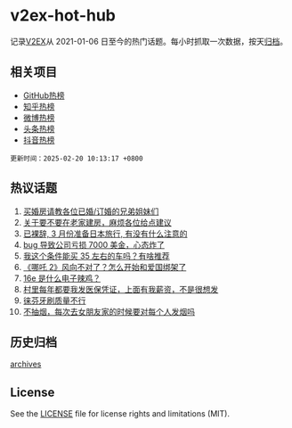 # v2ex-hot-hub

 记录[V2EX](https://www.v2ex.com/)从 2021-01-06 日至今的热门话题。每小时抓取一次数据，按天[归档](archives)。
 
 ## 相关项目

- [GitHub热榜](https://github.com/lonnyzhang423/github-hot-hub)
- [知乎热榜](https://github.com/lonnyzhang423/zhihu-hot-hub)
- [微博热榜](https://github.com/lonnyzhang423/weibo-hot-hub)
- [头条热榜](https://github.com/lonnyzhang423/toutiao-hot-hub)
- [抖音热榜](https://github.com/lonnyzhang423/douyin-hot-hub)


 `更新时间：2025-02-20 10:13:17 +0800`

## 热议话题

1. [买婚房请教各位已婚/订婚的兄弟姐妹们](https://www.v2ex.com/t/1112598)
1. [关于要不要在老家建房，麻烦各位给点建议](https://www.v2ex.com/t/1112677)
1. [已裸辞, 3 月份准备日本旅行, 有没有什么注意的](https://www.v2ex.com/t/1112547)
1. [bug 导致公司亏损 7000 美金，心态炸了](https://www.v2ex.com/t/1112695)
1. [我这个条件能买 35 左右的车吗？有啥推荐](https://www.v2ex.com/t/1112539)
1. [《哪吒 2》风向不对了？怎么开始和爱国绑架了](https://www.v2ex.com/t/1112803)
1. [16e 是什么电子辣鸡？](https://www.v2ex.com/t/1112788)
1. [村里每年都要我发医保凭证，上面有我薪资，不是很想发](https://www.v2ex.com/t/1112563)
1. [徕芬牙刷质量不行](https://www.v2ex.com/t/1112703)
1. [不抽烟，每次去女朋友家的时候要对每个人发烟吗](https://www.v2ex.com/t/1112820)

## 历史归档

[archives](archives)

## License

See the [LICENSE](LICENSE) file for license rights and limitations (MIT).
